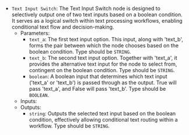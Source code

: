 - `Text Input Switch`: The Text Input Switch node is designed to selectively output one of two text inputs based on a boolean condition. It serves as a logical switch within text processing workflows, enabling conditional text flow and decision-making.
    - Parameters:
        - `text_a`: The first text input option. This input, along with 'text_b', forms the pair between which the node chooses based on the boolean condition. Type should be `STRING`.
        - `text_b`: The second text input option. Together with 'text_a', it provides the alternative text input for the node to select from, contingent on the boolean condition. Type should be `STRING`.
        - `boolean`: A boolean input that determines which text input ('text_a' or 'text_b') is passed through as the output. True will pass 'text_a', and False will pass 'text_b'. Type should be `BOOLEAN`.
    - Inputs:
    - Outputs:
        - `string`: Outputs the selected text input based on the boolean condition, effectively allowing conditional text routing within a workflow. Type should be `STRING`.
